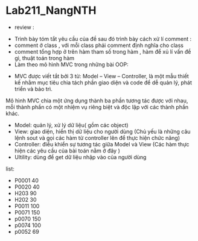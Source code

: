 # Lab211_NangNTH
* review :
- Trình bày tóm tắt yêu cầu của đề sau đó trình bày cách xử lí
 comment :
- comment ở class , với mỗi class phải comment định nghĩa cho class  
- comment tổng hợp ở trên hàm tham số trong hàm , hàm để xủ lí vấn đề gì, thuật toán trong hàm
- Làm theo mô hình MVC trong những bài OOP:
* MVC được viết tắt bởi 3 từ: Model – View – Controller, là một mẫu thiết kế nhằm mục tiêu chia tách phần giao diện và code để dễ quản lý, phát triển và bảo trì.

Mô hình MVC chia một ứng dụng thành ba phần tương tác được với nhau, mỗi thành phần có một nhiệm vụ riêng biệt và độc lập với các thành phần khác.

- Model: quản lý, xử lý dữ liệu( gồm các object)
- View: giao diện, hiển thị dữ liệu cho người dùng (Chủ yếu là những câu lệnh sout và gọi các hàm từ controller lên để thực hiện chức năng)
- Controller: điều khiển sự tương tác giữa Model và View (Các hàm thực hiện các yêu cầu của bài toán nằm ở đây )
- Ultility: dùng để get dữ liệu nhập vào của người dùng

list:
 - P0001 	40
 - P0020	40
 - H203	90
 - H202	30
 - P0011	100
 - P0071 150
 - p0070 150
 - p0074 100
 - p0052 69

